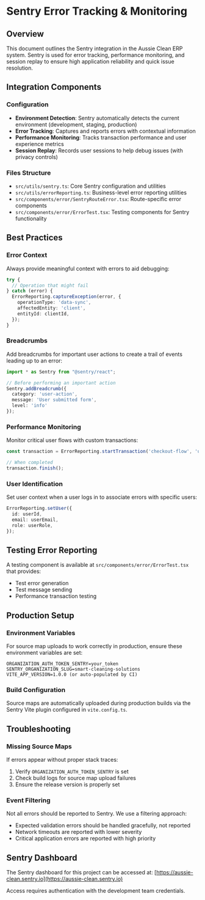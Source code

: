 
# Sentry Error Tracking & Monitoring

## Overview
This document outlines the Sentry integration in the Aussie Clean ERP system. Sentry is used for error tracking, performance monitoring, and session replay to ensure high application reliability and quick issue resolution.

## Integration Components

### Configuration
- **Environment Detection**: Sentry automatically detects the current environment (development, staging, production)
- **Error Tracking**: Captures and reports errors with contextual information
- **Performance Monitoring**: Tracks transaction performance and user experience metrics
- **Session Replay**: Records user sessions to help debug issues (with privacy controls)

### Files Structure
- `src/utils/sentry.ts`: Core Sentry configuration and utilities
- `src/utils/errorReporting.ts`: Business-level error reporting utilities
- `src/components/error/SentryRouteError.tsx`: Route-specific error components
- `src/components/error/ErrorTest.tsx`: Testing components for Sentry functionality

## Best Practices

### Error Context
Always provide meaningful context with errors to aid debugging:

```typescript
try {
  // Operation that might fail
} catch (error) {
  ErrorReporting.captureException(error, {
    operationType: 'data-sync',
    affectedEntity: 'client',
    entityId: clientId,
  });
}
```

### Breadcrumbs
Add breadcrumbs for important user actions to create a trail of events leading up to an error:

```typescript
import * as Sentry from "@sentry/react";

// Before performing an important action
Sentry.addBreadcrumb({
  category: 'user-action',
  message: 'User submitted form',
  level: 'info'
});
```

### Performance Monitoring
Monitor critical user flows with custom transactions:

```typescript
const transaction = ErrorReporting.startTransaction('checkout-flow', 'user-action');

// When completed
transaction.finish();
```

### User Identification
Set user context when a user logs in to associate errors with specific users:

```typescript
ErrorReporting.setUser({
  id: userId,
  email: userEmail,
  role: userRole,
});
```

## Testing Error Reporting

A testing component is available at `src/components/error/ErrorTest.tsx` that provides:
- Test error generation
- Test message sending
- Performance transaction testing

## Production Setup

### Environment Variables
For source map uploads to work correctly in production, ensure these environment variables are set:

```
ORGANIZATION_AUTH_TOKEN_SENTRY=your_token
SENTRY_ORGANIZATION_SLUG=smart-cleaning-solutions
VITE_APP_VERSION=1.0.0 (or auto-populated by CI)
```

### Build Configuration
Source maps are automatically uploaded during production builds via the Sentry Vite plugin configured in `vite.config.ts`.

## Troubleshooting

### Missing Source Maps
If errors appear without proper stack traces:
1. Verify `ORGANIZATION_AUTH_TOKEN_SENTRY` is set
2. Check build logs for source map upload failures
3. Ensure the release version is properly set

### Event Filtering
Not all errors should be reported to Sentry. We use a filtering approach:
- Expected validation errors should be handled gracefully, not reported
- Network timeouts are reported with lower severity
- Critical application errors are reported with high priority

## Sentry Dashboard
The Sentry dashboard for this project can be accessed at:
[https://aussie-clean.sentry.io](https://aussie-clean.sentry.io)

Access requires authentication with the development team credentials.
